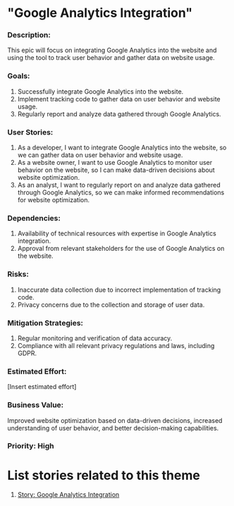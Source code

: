 # "Google Analytics Integration"

### Description: 
This epic will focus on integrating Google Analytics into the website and using the tool to track user behavior and gather data on website usage.

### Goals:
1. Successfully integrate Google Analytics into the website.
2. Implement tracking code to gather data on user behavior and website usage.
3. Regularly report and analyze data gathered through Google Analytics. 

### User Stories:

1. As a developer, I want to integrate Google Analytics into the website, so we can gather data on user behavior and website usage.
2. As a website owner, I want to use Google Analytics to monitor user behavior on the website, so I can make data-driven decisions about website optimization.
3. As an analyst, I want to regularly report on and analyze data gathered through Google Analytics, so we can make informed recommendations for website optimization.

### Dependencies:

1. Availability of technical resources with expertise in Google Analytics integration.
2. Approval from relevant stakeholders for the use of Google Analytics on the website.

### Risks:

1. Inaccurate data collection due to incorrect implementation of tracking code.
2. Privacy concerns due to the collection and storage of user data.

### Mitigation Strategies:

1. Regular monitoring and verification of data accuracy.
2. Compliance with all relevant privacy regulations and laws, including GDPR.

### Estimated Effort: 
[Insert estimated effort]

### Business Value: 
Improved website optimization based on data-driven decisions, increased understanding of user behavior, and better decision-making capabilities.

### Priority: High

# List stories related to this theme
1. [Story: Google Analytics Integration](/documentation/templates/theme/initiatives/epics/stories/story_template.md)